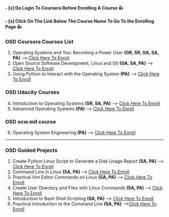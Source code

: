 #### \- [x] Do Login To Coursera Before Enrolling A Course :+1:
#### \- [x] Click On The Link Below The Course Name To Go To the Enrolling Page :+1:


### OSD Coursera Courses List
 1) Operating Systems and You: Becoming a Power User **(GR, SR, GA, SA, PA)**
         --> [Click Here To Enroll](https://bit.ly/36slUpu)
 2) Open Source Software Development, Linux and Git **(GA, SA, PA)**
        --> [Click Here To Enroll](https://bit.ly/2Gm1i7J)
 3) Using Python to Interact with the Operating System **(PA)**
        --> [Click Here To Enroll](https://bit.ly/36AGzYm)

### OSD Udacity Courses

 4) Introduction to Operating Systems **(SR, SA, PA)**
        --> [Click Here To Enroll](https://bit.ly/3izSLLH)
 5) Advanced Operating Systems **(PA)**
        --> [Click Here To Enroll](https://bit.ly/30LI8iP)

### OSD ocw.mit course

 6) Operating System Engineering **(PA)**
       --> [Click Here To Enroll](https://bit.ly/3cY7KOi)
___________________________________________________________________________________________________________________________________________________________________________________
### OSD Guided Projects

 1) Create Python Linux Script to Generate a Disk Usage Report **(SA, PA)**
           --> [Click Here To Enroll](https://bit.ly/3iBB7H3)
 2) Command Line in Linux **(SA, PA)**
           --> [Click Here To Enroll](https://bit.ly/3iwv4ns)
 3) Practical Vim Editor Commands on Linux **(SA, PA)**
           --> [Click Here To Enroll](https://bit.ly/3jwSHgJ)
 4) Create User Directory and Files with Linux Commands **(SA, PA)**
           --> [Click Here To Enroll](https://bit.ly/33wJa40)
 5) Introduction to Bash Shell Scripting **(SA, PA)**
           --> [Click Here To Enroll](https://bit.ly/3d2hMxy)
 6) Practical Introduction to the Command Line **(SA, PA)**
            -->[Click Here To Enroll](https://bit.ly/33yzfed)
